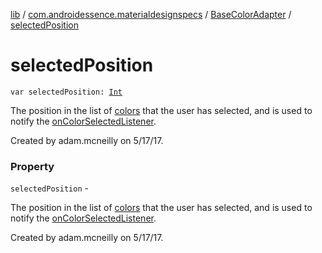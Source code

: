 [lib](../../index.md) / [com.androidessence.materialdesignspecs](../index.md) / [BaseColorAdapter](index.md) / [selectedPosition](./selected-position.md)

# selectedPosition

`var selectedPosition: `[`Int`](https://kotlinlang.org/api/latest/jvm/stdlib/kotlin/-int/index.html)

The position in the list of [colors](colors.md) that the user has selected, and
is used to notify the [onColorSelectedListener](on-color-selected-listener.md).

Created by adam.mcneilly on 5/17/17.

### Property

`selectedPosition` -

The position in the list of [colors](colors.md) that the user has selected, and
is used to notify the [onColorSelectedListener](on-color-selected-listener.md).



Created by adam.mcneilly on 5/17/17.

